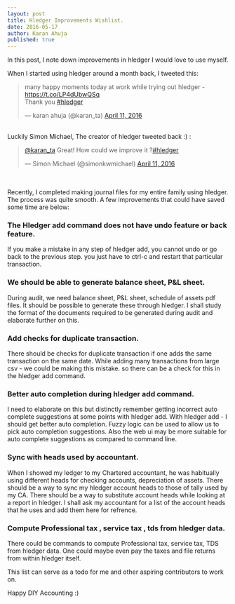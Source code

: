 ```yaml
---
layout: post
title: Hledger Improvements Wishlist.
date: 2016-05-17
author: Karan Ahuja
published: true
---
```

In this post, I note down improvements in hledger I would love to use myself.

When I started using hledger around a month back, 
I tweeted this:
<br/>
<blockquote class="twitter-tweet" data-lang="en"><p lang="en" dir="ltr">many happy moments today at work while trying out hledger - <a href="https://t.co/LP4dUbwQSq">https://t.co/LP4dUbwQSq</a><br>Thank you <a href="https://twitter.com/hashtag/hledger?src=hash">#hledger</a></p>&mdash; karan ahuja (@karan_ta) <a href="https://twitter.com/karan_ta/status/719511436729266176">April 11, 2016</a></blockquote>
<script async src="//platform.twitter.com/widgets.js" charset="utf-8"></script>

<br/>
Luckily Simon Michael, The creator of hledger
tweeted back :)  :

<blockquote class="twitter-tweet" data-conversation="none" data-lang="en"><p lang="en" dir="ltr"><a href="https://twitter.com/karan_ta">@karan_ta</a> Great! How could we improve it ?<a href="https://twitter.com/hashtag/hledger?src=hash">#hledger</a></p>&mdash; Simon Michael (@simonkwmichael) <a href="https://twitter.com/simonkwmichael/status/719533992303693824">April 11, 2016</a></blockquote>
<script async src="//platform.twitter.com/widgets.js" charset="utf-8"></script>



<br/><br/>
Recently, I completed making journal files for my entire family using
hledger.
The process was quite smooth.
A few improvements that could have saved some time
are below:

### The Hledger add command does not have undo feature or back feature.
If you make a mistake in any step of hledger add,
you cannot undo or go back to the previous step.
you just have to ctrl-c and restart that particular transaction.


### We should be able to generate balance sheet, P&L sheet.
During audit, we need balance sheet, P&L sheet, 
schedule of assets pdf files.
It should be possible to generate these through hledger.
I shall study the format of the documents required to be 
generated during audit and elaborate further on this.


### Add checks for duplicate transaction.
There should be checks for duplicate transaction if one adds the same transaction 
on the same date.
While adding many transactions from large csv - we could be making this 
mistake.
so there can be a check for this in the hledger add command.

### Better auto completion during hledger add command.
I need to elaborate on this but distinctly remember getting incorrect auto complete
suggestions at some points with hledger add.
With hledger add - I should get better auto completion.
Fuzzy logic can be used to allow us to pick auto completion suggestions.
Also the web ui may be more suitable for auto complete suggestions as 
compared to command line.

### Sync with heads used by accountant.
When I showed my ledger to my Chartered accountant,
he was habitually using different heads for checking accounts,
depreciation of assets.
There should be a way to sync my hledger account heads 
to those of tally used by my CA.
There should be a way to substitute account heads while
looking at a report in hledger.
I shall ask my accountant for a list of the account heads
that he uses and add them here for refrence.

### Compute Professional tax , service tax , tds from hledger data.
There could be commands to compute Professional tax, service tax, TDS
from hledger data.
One could maybe even pay the taxes and file returns from within hledger
itself.



This list can serve as a todo for me and other 
aspiring contributors to work on.

Happy DIY Accounting  :) 
